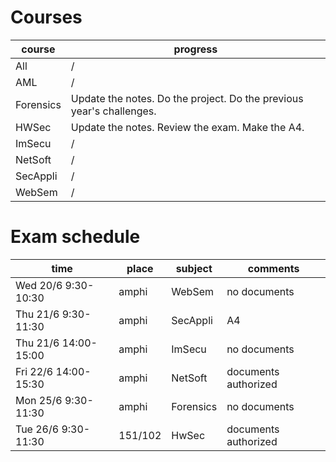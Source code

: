 # Courses

| course    | progress                                                             |
| --------- | -------------------------------------------------------------------- |
| All       | /                                                                    |
| AML       | /                                                                    |
| Forensics | Update the notes. Do the project. Do the previous year's challenges. |
| HWSec     | Update the notes. Review the exam. Make the A4.                      |
| ImSecu    | /                                                                    |
| NetSoft   | /                                                                    |
| SecAppli  | /                                                                    |
| WebSem    | /                                                                    |

# Exam schedule

| time                 | place   | subject   | comments             |
| -------------------- | ------- | --------- | -------------------- |
| Wed 20/6 9:30-10:30  | amphi   | WebSem    | no documents         |
| Thu 21/6 9:30-11:30  | amphi   | SecAppli  | A4                   |
| Thu 21/6 14:00-15:00 | amphi   | ImSecu    | no documents         |
| Fri 22/6 14:00-15:30 | amphi   | NetSoft   | documents authorized |
| Mon 25/6 9:30-11:30  | amphi   | Forensics | no documents         |
| Tue 26/6 9:30-11:30  | 151/102 | HwSec     | documents authorized |
